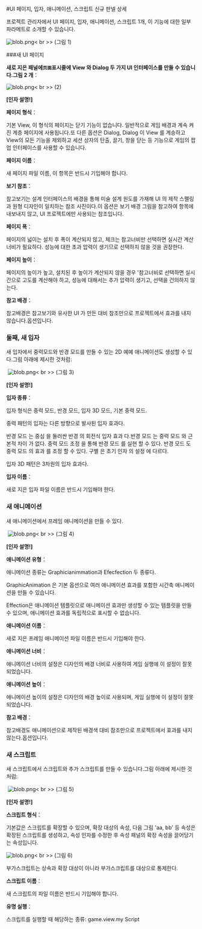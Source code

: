 #UI 페이지, 입자, 애니메이션, 스크립트 신규 판넬 상세

프로젝트 관리자에서 UI 페이지, 입자, 애니메이션, 스크립트 1개, 이 기능에 대한 일부 파라메트로 소개할 수 있습니다.

​![blob.png](img/1.png)< br >>
(그림 1)



###새 UI 페이지

**새로 지은 패널에`页面`표시줄에 View 와 Dialog 두 가지 UI 인터페이스를 만들 수 있습니다.그림 2 개**：

​![blob.png](img/2.png)< br >>
(2)

**[인자 설명!]**

**페이지 형식**：

기본 View, 이 형식의 페이지는 닫기 기능이 없습니다. 일반적으로 게임 배경과 계속 켜진 계층 페이지에 사용됩니다.또 다른 옵션은 Dialog, Dialog 이 View 를 계승하고 View의 모든 기능을 제외하고 세션 상자의 탄출, 끌기, 창을 닫는 등 기능으로 게임의 팝업 인터페이스를 사용할 수 있습니다.

**페이지 이름**：

새 페이지 파일 이름, 이 항목은 반드시 기입해야 합니다.

**보기 참조**：

참고보기는 설계 인터페이스의 배경을 통해 미술 설계 원도를 가재해 UI 의 제작 스펠링과 원형 디자인이 일치하는 참조 사진이다.이 옵션은 보기 배경 그림을 참고하여 항목에 내보내지 않고, UI 프로젝트에만 사용되는 참조입니다.

**페이지 폭**：

페이지의 넓이는 설치 후 폭이 계산되지 않고, 체크는 참고너비만 선택하면 실시간 계산 너비가 필요하다. 성능에 대한 초과 압력이 생기므로 선택하지 않을 것을 권장한다.

**페이지 높이**：

페이지의 높이가 높고, 설치된 후 높이가 계산되지 않을 경우 '참고너비로 선택하면 실시간으로 고도를 계산해야 하고, 성능에 대해서는 추가 압력이 생기고, 선택을 건의하지 않는다.

**참고 배경**：

참고배경은 참고보기와 유사한 UI 가 만든 대비 참조만으로 프로젝트에서 효과를 내지 않습니다.옵션입니다.





### **둘째, 새 입자**

새 입자에서 중력모드와 반경 모드를 만들 수 있는 2D 예예 애니메이션도 생성할 수 있다.그림 아래에 제시한 것처럼:



​        ![blob.png](img/3.png)< br >>
(그림 3)

**[인자 설명!]**

**입자 종류**：

입자 형식은 중력 모드, 반경 모드, 입자 3D 모드, 기본 중력 모드.

중력 패턴의 입자는 다른 방향으로 발사된 입자 효과다.

반경 모드 는 중심 을 둘러싼 반경 의 회전식 입자 효과 다.반경 모드 는 중력 모드 와 근본적 차이 가 없다. 중력 모드 조정 을 통해 반경 모드 를 실현 할 수 있다. 반경 모드 도 중력 모드 의 효과 를 조정 할 수 있다. 구별 은 초기 인자 의 설정 에 다르다.

입자 3D 패턴은 3차원의 입자 효과다.

**입자 이름**：

새로 지은 입자 파일 이름은 반드시 기입해야 한다.





### **새 애니메이션**

새 애니메이션에서 프레임 애니메이션을 만들 수 있다.



​        ![blob.png](img/4.png)< br >>
(그림 4)

**[인자 설명!]**

**애니메이션 유형**：

애니메이션 종류는 Graphicianimmation과 Efecfection 두 종류다.

GraphicAnimation 은 기본 옵션으로 여러 애니메이션 효과를 포함한 시간축 애니메이션을 만들 수 있습니다.

Effection은 애니메이션 템플릿으로 애니메이션 효과만 생성할 수 있는 템플릿을 만들 수 있으며, 애니메이션 효과를 독립적으로 표시할 수 없습니다.

**애니메이션 이름**：

새로 지은 프레임 애니메이션 파일 이름은 반드시 기입해야 한다.

**애니메이션 너비**：

애니메이션 너비의 설정은 디자인의 배경 너비로 사용하여 게임 실행에 이 설정이 잘못되었습니다.

**애니메이션 높이**：

애니메이션 높이의 설정은 디자인의 배경 높이로 사용되며, 게임 실행에 이 설정이 잘못되었습니다.

**참고 배경**：

참고배경도 애니메이션으로 제작된 배경색 대비 참조만으로 프로젝트에서 효과를 내지 않는다.옵션입니다.





### **새 스크립트**

새 스크립트에서 스크립트와 추가 스크립트를 만들 수 있습니다.그림 아래에 제시한 것처럼:



​        ![blob.png](img/5.png)< br >>
(그림 5)

**[인자 설명!]**

**스크립트 형식**：

기본값은 스크립트를 확장할 수 있으며, 확장 대상의 속성, 다음 그림 'aa, bb' 등 속성은 확장된 스크립트를 생성하고, 속성 인자를 수정한 후 속성 패널의 확장 속성을 끌어당기는 속성입니다.

​![blob.png](img/6.png)< br >>
(그림 6)

부가스크립트는 상속과 확장 대상이 아니라 부가스크립트를 대상으로 통제한다.

**스크립트 이름**：

새 스크립트의 파일 이름은 반드시 기입해야 합니다.

**유명 실행**：

스크립트를 실행할 때 해당하는 종류: game.view.my Script
